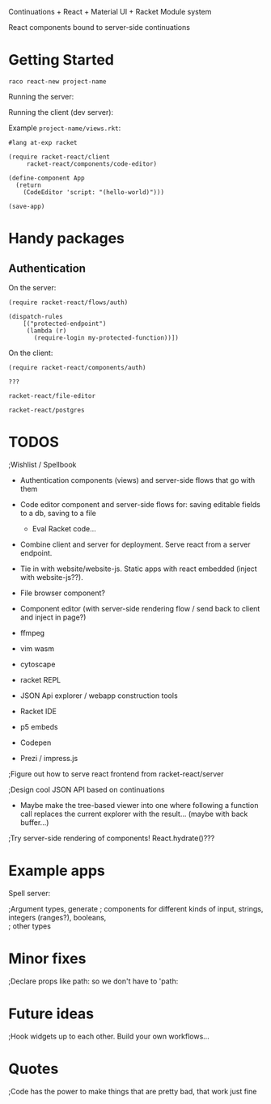 Continuations + React + Material UI + Racket Module system

React components bound to server-side continuations

# Getting Started

`raco react-new project-name`

Running the server:


Running the client (dev server): 


Example `project-name/views.rkt`:

```
#lang at-exp racket

(require racket-react/client
	 racket-react/components/code-editor)

(define-component App
  (return
    (CodeEditor 'script: "(hello-world)")))

(save-app)

```

# Handy packages

## Authentication

On the server:

```
(require racket-react/flows/auth)

(dispatch-rules
    [("protected-endpoint")
     (lambda (r) 
       (require-login my-protected-function))])

```

On the client: 

```
(require racket-react/components/auth)

???

```


```
racket-react/file-editor
```

```
racket-react/postgres
```


# TODOS

;Wishlist /  Spellbook

  * Authentication components (views) and server-side flows that go with them
  * Code editor component and server-side flows for: saving editable fields to a db, saving to a file
    - Eval Racket code...

  * Combine client and server for deployment.  Serve react from a server endpoint.
  * Tie in with website/website-js.  Static apps with react embedded (inject with website-js??).

  * File browser component?
  * Component editor (with server-side rendering flow / send back to client and inject in page?)


  * ffmpeg
  * vim wasm
  * cytoscape
  * racket REPL
  * JSON Api explorer / webapp construction tools
  * Racket IDE
  * p5 embeds
  * Codepen
  * Prezi / impress.js

;Figure out how to serve react frontend from racket-react/server

;Design cool JSON API based on continuations
  * Maybe make the tree-based viewer into one where following a function call replaces the current explorer with the result... (maybe with back buffer...)


;Try server-side rendering of components!  React.hydrate()???


# Example apps

Spell server:

;Argument types, generate
;   components for different kinds of input, strings, integers (ranges?), booleans,  
;   other types


# Minor fixes


;Declare props like path: so we don't have to 'path:


# Future ideas

;Hook widgets up to each other.  Build your own workflows...

# Quotes

;Code has the power to make things that are pretty bad, that work just fine
